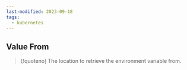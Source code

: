 ```yaml
---
last-modified: 2023-09-18
tags:
  - kubernetes
---
```

## Value From

>[!quoteno]
>The location to retrieve the environment variable from.
